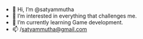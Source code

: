 - 👋 Hi, I’m @satyammutha
- 👀 I’m interested in everything that challenges me.
- 🌱 I’m currently learning Game development.
- 📫 /satyammutha@gmail.com

<!---
satyammutha/satyammutha is a ✨ special ✨ repository because its `README.md` (this file) appears on your GitHub profile.
You can click the Preview link to take a look at your changes.
--->
